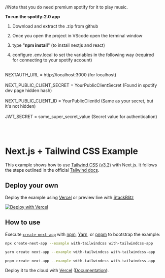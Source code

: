 //Note that you do need premium spotify for it to play music.


**To run the spotify-2.0 app**

1. Download and extract the .zip from github

2. Once you open the project in VScode open the terminal window

3. type "**npm install**" (to install nextjs and react)

4. configure .env.local to set the variables in the following way (required for connecting to your spotify account)
<br><br>

  NEXTAUTH_URL = http://localhost:3000 (for localhost) <br/><br>
  NEXT_PUBLIC_CLIENT_SECRET = YourPublicClientSecret (Found in spotify dev page hidden hash)<br/><br>
  NEXT_PUBLIC_CLIENT_ID = YourPublicClientId (Same as your secret, but it's not hidden)<br/><br>
  JWT_SECRET = some_super_secret_value (Secret value for authentication)<br/><br>

<br/>

# Next.js + Tailwind CSS Example

This example shows how to use [Tailwind CSS](https://tailwindcss.com/) [(v3.2)](https://tailwindcss.com/blog/tailwindcss-v3-2) with Next.js. It follows the steps outlined in the official [Tailwind docs](https://tailwindcss.com/docs/guides/nextjs).

## Deploy your own

Deploy the example using [Vercel](https://vercel.com?utm_source=github&utm_medium=readme&utm_campaign=next-example) or preview live with [StackBlitz](https://stackblitz.com/github/vercel/next.js/tree/canary/examples/with-tailwindcss)

[![Deploy with Vercel](https://vercel.com/button)](https://vercel.com/new/git/external?repository-url=https://github.com/vercel/next.js/tree/canary/examples/with-tailwindcss&project-name=with-tailwindcss&repository-name=with-tailwindcss)

## How to use

Execute [`create-next-app`](https://github.com/vercel/next.js/tree/canary/packages/create-next-app) with [npm](https://docs.npmjs.com/cli/init), [Yarn](https://yarnpkg.com/lang/en/docs/cli/create/), or [pnpm](https://pnpm.io) to bootstrap the example:

```bash
npx create-next-app --example with-tailwindcss with-tailwindcss-app
```

```bash
yarn create next-app --example with-tailwindcss with-tailwindcss-app
```

```bash
pnpm create next-app --example with-tailwindcss with-tailwindcss-app
```

Deploy it to the cloud with [Vercel](https://vercel.com/new?utm_source=github&utm_medium=readme&utm_campaign=next-example) ([Documentation](https://nextjs.org/docs/deployment)).<br>
